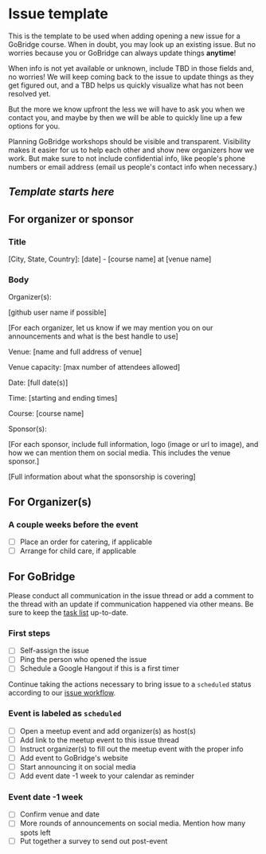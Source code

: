 # Issue template

This is the template to be used when adding opening a new issue for a GoBridge course. When in doubt, you may look up an existing issue. But no worries because you or GoBridge can always update things **anytime**!

When info is not yet available or unknown, include TBD in those fields and, no worries! We will keep coming back to the issue to update things as they get figured out, and a TBD helps us quickly visualize what has not been resolved yet.

But the more we know upfront the less we will have to ask you when we contact you, and maybe by then we will be able to quickly line up a few options for you.

Planning GoBridge workshops should be visible and transparent. Visibility makes it easier for us to help each other and show new organizers how we work. But make sure to not include confidential info, like people's phone numbers or email address (email us people's contact info when necessary.)

## ***Template starts here***
## For organizer or sponsor

### Title
\[City, State, Country]: [date] - [course name] at [venue name]

### Body

Organizer(s):

[github user name if possible]

[For each organizer, let us know if we may mention you on our announcements and what is the best handle to use]

Venue: [name and full address of venue]

Venue capacity: [max number of attendees allowed]

Date: [full date(s)]

Time: [starting and ending times]

Course: [course name]

Sponsor(s):

[For each sponsor, include full information, logo (image or url to image), and how we can mention them on social media. This includes the venue sponsor.]

[Full information about what the sponsorship is covering]

## For Organizer(s)

### A couple weeks before the event
- [ ] Place an order for catering, if applicable
- [ ] Arrange for child care, if applicable

## For GoBridge
Please conduct all communication in the issue thread or add a comment to the thread with an update if communication happened via other means. Be sure to keep the [task list](https://github.com/blog/1375-task-lists-in-gfm-issues-pulls-comments) up-to-date.

### First steps
- [ ] Self-assign the issue
- [ ] Ping the person who opened the issue
- [ ] Schedule a Google Hangout if this is a first timer

Continue taking the actions necessary to bring issue to a `scheduled` status according to our [issue workflow](issue_workflow.md).

### Event is labeled as `scheduled`
- [ ] Open a meetup event and add organizer(s) as host(s)
- [ ] Add link to the meetup event to this issue thread
- [ ] Instruct organizer(s) to fill out the meetup event with the proper info
- [ ] Add event to GoBridge's website
- [ ] Start announcing it on social media
- [ ] Add event date -1 week to your calendar as reminder

### Event date -1 week
- [ ] Confirm venue and date
- [ ] More rounds of announcements on social media. Mention how many spots left
- [ ] Put together a survey to send out post-event
